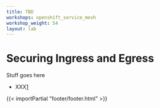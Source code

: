 ```yaml
---
title: TBD
workshops: openshift_service_mesh
workshop_weight: 54
layout: lab
---
```


# Securing Ingress and Egress
Stuff goes here


* XXX[1]

[1]: https://xxxx

{{< importPartial "footer/footer.html" >}}